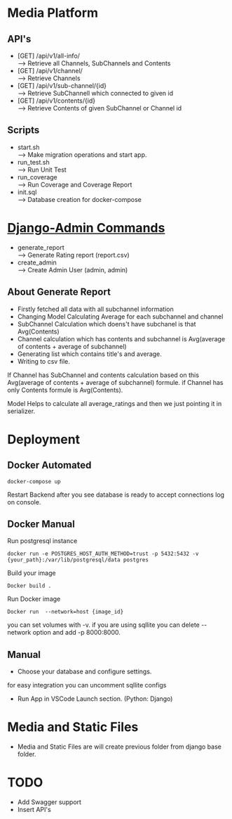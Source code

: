 # Media Platform

## API's
- [GET]  /api/v1/all-info/            
--> Retrieve all Channels, SubChannels and Contents
- [GET]  /api/v1/channel/             
--> Retrieve Channels
- [GET]  /api/v1/sub-channel/{id}     
--> Retrieve SubChannell which connected to given id
- [GET]  /api/v1/contents/{id}        
--> Retrieve Contents of given SubChannel or Channel id

## Scripts
- start.sh        
--> Make migration operations and start app.
- run_test.sh     
--> Run Unit Test
- run_coverage    
--> Run Coverage and Coverage Report
- init.sql        
--> Database creation for docker-compose

# [Django-Admin Commands](https://furkanozkaya.com/software-languages/python/django/django-admin-komut-olusturma/)
- generate_report   
--> Generate Rating report (report.csv)
- create_admin      
--> Create Admin User (admin, admin)


## About Generate Report

- Firstly fetched all data with all subchannel information
- Changing Model Calculating Average for each subchannel and channel
- SubChannel Calculation which doens't have subchanel is that Avg(Contents)
- Channel calculation which has contents and subchannel is  Avg(average of contents + average of subchannel)
- Generating list which contains title's and average.
- Writing to csv file.

If Channel has SubChannel and contents calculation based on this Avg(average of contents + average of subchannel) formule.
if Channel has only Contents formule is Avg(Contents).

Model Helps to calculate all average_ratings and then we just pointing it in serializer.

# Deployment

## Docker Automated

```
docker-compose up
```
Restart Backend after you see database is ready to accept connections log on console.

## Docker  Manual

Run postgresql instance


```
docker run -e POSTGRES_HOST_AUTH_METHOD=trust -p 5432:5432 -v {your_path}:/var/lib/postgresql/data postgres
```

Build your image
```
Docker build .
```

Run Docker image
```
Docker run  --network=host {image_id}
```
you can set volumes with -v.
if you are using sqllite you can delete --network option and add -p 8000:8000.

## Manual

- Choose your database and configure settings. 

for easy integration you can uncomment sqllite configs

- Run App in VSCode Launch section. (Python: Django)


# Media and Static Files

- Media and Static Files are will create previous folder from django base folder.

# TODO

- Add Swagger support
- Insert API's